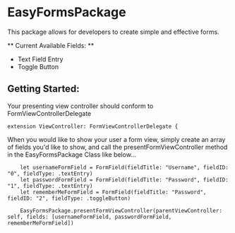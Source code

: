 # EasyFormsPackage

This package allows for developers to create simple and effective forms. 

** Current Available Fields: **

 - Text Field Entry
 - Toggle Button
 
## Getting Started:  

Your presenting view controller should conform to FormViewControllerDelegate

```
extension ViewController: FormViewControllerDelegate {
``` 

When you would like to show your user a form view, simply create an array of fields you'd like to show, and call the presentFormViewController method in the EasyFormsPackage Class like below... 


```
    let usernameFormField = FormField(fieldTitle: "Username", fieldID: "0", fieldType: .textEntry)
    let passwordFormField = FormField(fieldTitle: "Password", fieldID: "1", fieldType: .textEntry)
    let rememberMeFormField = FormField(fieldTitle: "Password", fieldID: "2", fieldType: .toggleButton)
    
    EasyFormsPackage.presentFormViewController(parentViewController: self, fields: [usernameFormField, passwordFormField, rememberMeFormField])
```

